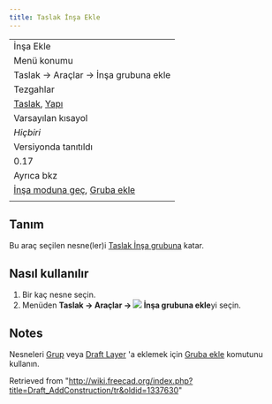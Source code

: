 ```yaml
---
title: Taslak İnşa Ekle
---
```

|  |
| --- |
| İnşa Ekle |
| Menü konumu |
| Taslak → Araçlar → İnşa grubuna ekle |
| Tezgahlar |
| [Taslak](/Draft_Workbench "Draft Workbench"), [Yapı](/Arch_Workbench "Arch Workbench") |
| Varsayılan kısayol |
| *Hiçbiri* |
| Versiyonda tanıtıldı |
| 0.17 |
| Ayrıca bkz |
| [İnşa moduna geç](/Draft_ToggleConstructionMode/tr "Draft ToggleConstructionMode/tr"), [Gruba ekle](/Draft_AddToGroup/tr "Draft AddToGroup/tr") |
|  |

## Tanım

Bu araç seçilen nesne(ler)i [Taslak İnşa grubuna](/Draft_ToggleConstructionMode/tr "Draft ToggleConstructionMode/tr") katar.

## Nasıl kullanılır

1. Bir kaç nesne seçin.
2. Menüden **Taslak → Araçlar → ![](/images/Draft_ToggleConstructionMode.png) İnşa grubuna ekle**yi seçin.

## Notes

Nesneleri [Grup](/Std_Group/tr "Std Group/tr") veya [Draft Layer](/Draft_Layer "Draft Layer") 'a eklemek için [Gruba ekle](/Draft_AddToGroup/tr "Draft AddToGroup/tr") komutunu kullanın.

Retrieved from "<http://wiki.freecad.org/index.php?title=Draft_AddConstruction/tr&oldid=1337630>"